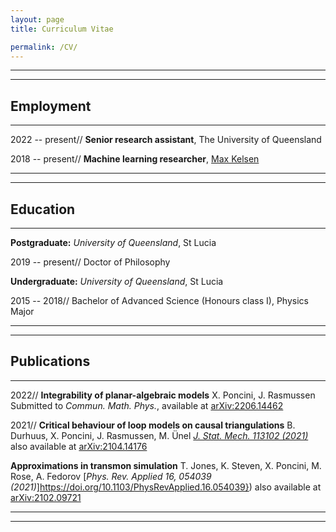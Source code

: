 ```yaml
---
layout: page
title: Curriculum Vitae

permalink: /CV/
---
```


---
---

## Employment

---

2022 -- present// **Senior research assistant**, The University of Queensland

2018 -- present// **Machine learning researcher**, [Max Kelsen](https://maxkelsen.com/)

---
---

## Education

---

**Postgraduate:** _University of Queensland_, St Lucia

2019 -- present// Doctor of Philosophy


**Undergraduate:** _University of Queensland_, St Lucia

2015 -- 2018// Bachelor of Advanced Science (Honours class I), Physics Major

---
---

## Publications

---

2022// 
**Integrability of planar-algebraic models**
X. Poncini, J. Rasmussen
Submitted to _Commun. Math. Phys._, available at [arXiv:2206.14462](https://doi.org/10.48550/arXiv.2206.14462)

2021// 
**Critical behaviour of loop models on causal triangulations**
B. Durhuus, X. Poncini, J. Rasmussen, M. Ünel
[_J. Stat. Mech. 113102 (2021)_](https://doi.org/10.1088/1742-5468/ac2dfa) also available at [arXiv:2104.14176](https://doi.org/10.48550/arXiv.2104.14176)
       
**Approximations in transmon simulation**
T. Jones, K. Steven, X. Poncini, M. Rose, A. Fedorov
[_Phys. Rev. Applied 16, 054039 (2021)_]https://doi.org/10.1103/PhysRevApplied.16.054039}) also available at [arXiv:2102.09721](https://doi.org/10.48550/arXiv.2102.09721)


---
---
